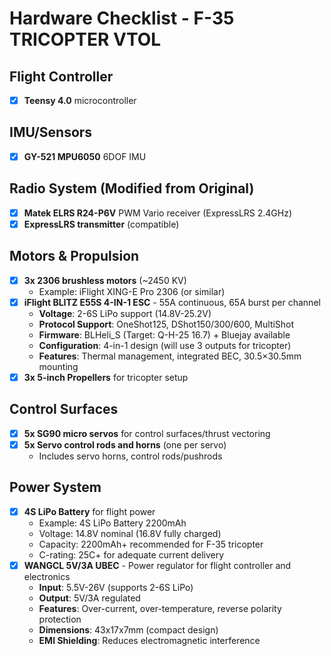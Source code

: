 # Hardware Checklist - F-35 TRICOPTER VTOL

## Flight Controller
- [x] **Teensy 4.0** microcontroller

## IMU/Sensors
- [x] **GY-521 MPU6050** 6DOF IMU

## Radio System (Modified from Original)
- [x] **Matek ELRS R24-P6V** PWM Vario receiver (ExpressLRS 2.4GHz)
- [x] **ExpressLRS transmitter** (compatible)

## Motors & Propulsion
- [x] **3x 2306 brushless motors** (~2450 KV)
  - Example: iFlight XING-E Pro 2306 (or similar)
- [x] **iFlight BLITZ E55S 4-IN-1 ESC** - 55A continuous, 65A burst per channel
  - **Voltage**: 2-6S LiPo support (14.8V-25.2V)
  - **Protocol Support**: OneShot125, DShot150/300/600, MultiShot
  - **Firmware**: BLHeli_S (Target: Q-H-25 16.7) + Bluejay available
  - **Configuration**: 4-in-1 design (will use 3 outputs for tricopter)
  - **Features**: Thermal management, integrated BEC, 30.5×30.5mm mounting
- [x] **3x 5-inch Propellers** for tricopter setup

## Control Surfaces
- [x] **5x SG90 micro servos** for control surfaces/thrust vectoring
- [x] **5x Servo control rods and horns** (one per servo)
  - Includes servo horns, control rods/pushrods

## Power System
- [x] **4S LiPo Battery** for flight power
  - Example: 4S LiPo Battery 2200mAh
  - Voltage: 14.8V nominal (16.8V fully charged)
  - Capacity: 2200mAh+ recommended for F-35 tricopter
  - C-rating: 25C+ for adequate current delivery
- [x] **WANGCL 5V/3A UBEC** - Power regulator for flight controller and electronics
  - **Input**: 5.5V-26V (supports 2-6S LiPo)
  - **Output**: 5V/3A regulated
  - **Features**: Over-current, over-temperature, reverse polarity protection
  - **Dimensions**: 43x17x7mm (compact design)
  - **EMI Shielding**: Reduces electromagnetic interference